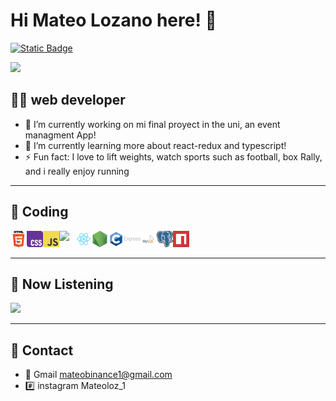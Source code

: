 # Hi Mateo Lozano here!  👋


[![Static Badge](https://img.shields.io/badge/follow%20me%20%20-%23000?style=flat-square&logo=instagram&logoSize=auto&label=Mateoloz_1&link=https%3A%2F%2Fwww.instagram.com%2Fmateoloz_1%2F)](https://www.instagram.com/mateoloz_1/)

<img src="https://media1.giphy.com/media/v1.Y2lkPTc5MGI3NjExMWluNWxtNDJsbTMyazhydWV6NWhva2VkZmh5em9nbjJkbzY5ajNlNiZlcD12MV9pbnRlcm5hbF9naWZfYnlfaWQmY3Q9Zw/3ohc10GA6j4XrLWzZK/giphy.gif">

## 🧉🧉 web developer 


- 🔭 I’m currently working on mi final proyect in the uni, an event managment App!
- 🌱 I’m currently learning more about react-redux and typescript!
- ⚡ Fun fact: I love to lift weights, watch sports such as football, box Rally, and i really enjoy running

--- 
## 🧉 Coding 

<img align="left" width="26px" src="https://raw.githubusercontent.com/github/explore/80688e429a7d4ef2fca1e82350fe8e3517d3494d/topics/html/html.png?size=14"  />

<img align="left" width="26px" src="https://raw.githubusercontent.com/github/explore/8144ae7e9ec2274bdb8f76bdbdb6e6509538c7a8/topics/css/css.png?size=14">

<img align="left" width="26px" src="https://raw.githubusercontent.com/github/explore/80688e429a7d4ef2fca1e82350fe8e3517d3494d/topics/javascript/javascript.png?size=14">

<img align="left" width="26px" src="https://github.com/tailwindlabs.png?size=14">

<img align="left" width="26px" src="https://raw.githubusercontent.com/github/explore/80688e429a7d4ef2fca1e82350fe8e3517d3494d/topics/react/react.png?size=14">

<img align="left" width="26px" src="https://raw.githubusercontent.com/github/explore/80688e429a7d4ef2fca1e82350fe8e3517d3494d/topics/nodejs/nodejs.png?size=14">

<img align="left" width="26px" src="https://raw.githubusercontent.com/github/explore/f3e22f0dca2be955676bc70d6214b95b13354ee8/topics/c/c.png?size=14">

<img align="left" width="26px" src="https://raw.githubusercontent.com/github/explore/80688e429a7d4ef2fca1e82350fe8e3517d3494d/topics/express/express.png?size=14">

<img align="left" width="26px" src="https://raw.githubusercontent.com/github/explore/80688e429a7d4ef2fca1e82350fe8e3517d3494d/topics/mysql/mysql.png?size=14">

<img align="left" width="26px" src="https://raw.githubusercontent.com/github/explore/80688e429a7d4ef2fca1e82350fe8e3517d3494d/topics/postgresql/postgresql.png?size=14">

<img  width="26px" src="https://raw.githubusercontent.com/github/explore/80688e429a7d4ef2fca1e82350fe8e3517d3494d/topics/npm/npm.png?size=14">

---
## 🎵 Now Listening
<img src="https://spotify-now-listening.onrender.com/" width="350px">

---

## 📧 Contact

- 📧 Gmail mateobinance1@gmail.com
- #️⃣ instagram Mateoloz_1

